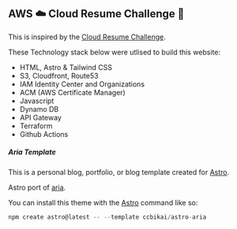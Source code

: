 ## AWS ☁️ Cloud Resume Challenge 🚀

This is inspired by the [Cloud Resume Challenge](https://cloudresumechallenge.dev/docs/the-challenge/aws/).

These Technology stack below were utlised to build this website:

- HTML, Astro & Tailwind CSS
- S3, Cloudfront, Route53
- IAM Identity Center and Organizations
- ACM (AWS Certificate Manager)
- Javascript
- Dynamo DB
- API Gateway
- Terraform
- Github Actions 

##### Aria Template

This is a personal blog, portfolio, or blog template created for [Astro](https://astro.build).

Astro port of [aria](https://github.com/static-templates/aria).

You can install this theme with the [Astro](https://astro.build) command like so:

```js
npm create astro@latest -- --template ccbikai/astro-aria
```
